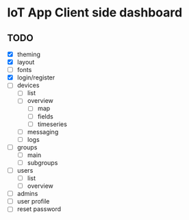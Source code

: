 # IoT App Client side dashboard

## TODO

- [x] theming
- [x] layout
- [ ] fonts
- [x] login/register
- [ ] devices
  - [ ] list
  - [ ] overview
    - [ ] map
    - [ ] fields
    - [ ] timeseries
  - [ ] messaging
  - [ ] logs
- [ ] groups
  - [ ] main
  - [ ] subgroups
- [ ] users
  - [ ] list
  - [ ] overview
- [ ] admins
- [ ] user profile
- [ ] reset password
